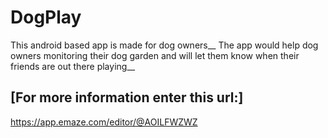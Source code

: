 # DogPlay
This android based app is made for dog owners__
The app would help dog owners monitoring their dog garden and will let them know when their friends are out there playing__

## [For more information enter this url:]
https://app.emaze.com/editor/@AOILFWZWZ
